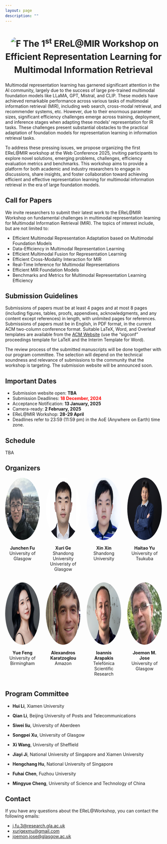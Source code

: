 ```yaml
---
layout: page
description: ""
---
```


<!-- ## <a name='Overview' style="color: inherit; text-decoration: none; text-align: center;"> The 1<sup>st</sup> EReL@MIR Workshop on Efficient Representation Learning for Multimodal Information Retrieval</a>  -->
<h1 style="text-align: center; font-size: 28px; color: inherit; line-height: 1.5;">
    <span style="display: inline-flex; align-items: center; white-space: nowrap;">
        <img src="https://erel-mir.github.io/img/logo.ico" alt="EReL Logo"
             style="width: 32px; height: 32px; border-radius: 50%; margin-left: 8px;">
    </span>
    The 1<sup>st</sup> EReL@MIR Workshop on Efficient Representation Learning for Multimodal Information Retrieval
</h1>





Multimodal representation learning has garnered significant attention in the AI community, largely due to the success of large pre-trained multimodal foundation models like LLaMA, GPT, Mistral, and CLIP. These models have achieved remarkable performance across various tasks of multimodal information retrieval (MIR), including web search, cross-modal retrieval, and recommender systems, etc. However, due to their enormous parameter sizes, significant efficiency challenges emerge across training, deployment, and inference stages when adapting these models' representation for IR tasks. These challenges present substantial obstacles to the practical adaptation of foundation models for representation learning in information retrieval tasks.

To address these pressing issues, we propose organizing the first EReL@MIR workshop at the Web Conference 2025, inviting participants to explore novel solutions, emerging problems, challenges, efficiency evaluation metrics and benchmarks. This workshop aims to provide a platform for both academic and industry researchers to engage in discussions, share insights, and foster collaboration toward achieving efficient and effective representation learning for multimodal information retrieval in the era of large foundation models. 

## <a name='Call for Papers' style="color: inherit; text-decoration: none;text-align: center;"> Call for Papers </a> 
We invite researchers to submit their latest work to the EReL@MIR Workshop on fundamental challenges in multimodal representation learning for Multimodal Information Retrieval (MIR). The topics of interest include, but are not limited to:
- Efficient Multimodal Representation Adaptation based on Multimodal Foundation Models
- Data-Efficiency in Multimodal Representation Learning
- Efficient Multimodal Fusion for Representation Learning
- Efficient Cross-Modality Interaction for MIR
- Real-Time Inference for Multimodal Representations
- Efficient MIR Foundation Models
- Benchmarks and Metrics for Multimodal Representation Learning Efficiency

## Submission Guidelines
Submissions of papers must be at least 4 pages and at most 8 pages (including figures, tables, proofs, appendixes, acknowledgments, and any content except references) in length, with unlimited pages for references. Submissions of papers must be in English, in PDF format, in the current ACM two-column conference format. Suitable LaTeX, Word, and Overleaf templates are available from the [ACM Website](https://www.acm.org/publications/proceedings-template) (use the “sigconf” proceedings template for LaTeX and the Interim Template for Word).

<!-- All submissions of papers must be original and have not been published or accepted elsewhere or simultaneously submitted to another journal or conference.-->
 The review process of the submitted manuscripts will be done together with our program committee. The selection will depend on the technical soundness and relevance of submissions to the community that the workshop is targeting. The submission website will be announced soon.

<!-- At least one author of each accepted paper must attend the workshop on-site and present their work. Submissions must be anonymous and should be submitted electronically via EasyChair: <https://easychair.org/conferences/?conf=r3agsigirap2024>. -->


## <a name='Important Dates' style="color: inherit; text-decoration: none; text-align: center;"> Important Dates </a>
- Submission website open: **TBA**<br/>
- Submission Deadlines: <span style="color:red;">**18 December, 2024**</span><br/>
- Acceptance Notification: **13 January, 2025**<br/>
- Camera-ready: **2 February, 2025**<br/>
- EReL@MIR Workshop: **28-29 April**<br/>
- Deadlines refer to 23:59 (11:59 pm) in the AoE (Anywhere on Earth) time zone.

## <a name='Schedule' style="color: inherit; text-decoration: none; text-align: center;"> Schedule </a>
TBA


## <a name='Organizers' style="color: inherit; text-decoration: none;"> Organizers </a>

<div style="display: flex; flex-wrap: wrap; gap: 20px; justify-content: start;">

  <!-- 第一行 (5 人) -->
  <div style="flex: 1 1 calc(25% - 20px); text-align: center;">
    <a href="https://gair-lab.github.io/members/2023junchen-fu.html" target="_blank" style="text-decoration: none; color: inherit;">
      <img src="img/organizers/junchen-fu.jpg" alt="Junchen Fu" style="border-radius: 50%; width: 200px; height: 200px;">
      <p><b>Junchen Fu</b><br>University of Glasgow</p>
    </a>
  </div>
  
  <div style="flex: 1 1 calc(25% - 20px); text-align: center;">
    <a href="https://xurige1995.github.io/" target="_blank" style="text-decoration: none; color: inherit;">
      <img src="img/organizers/gexuri2.png" alt="Xuri Ge" style="border-radius: 50%; width: 200px; height: 200px;">
      <p><b>Xuri Ge</b><br>Shandong University<br>Univeristy of Glasgow</p>
    </a>
  </div>
  
  <div style="flex: 1 1 calc(25% - 20px); text-align: center;">
    <a href="https://xinxin-me.github.io/" target="_blank" style="text-decoration: none; color: inherit;">
      <img src="img/organizers/xinxin.png" alt="Xin Xin" style="border-radius: 50%; width: 200px; height: 200px;">
      <p><b>Xin Xin</b><br>Shandong University</p>
    </a>
  </div>
  
  <div style="flex: 1 1 calc(25% - 20px); text-align: center;">
    <a href="https://ii-research-yu.github.io/" target="_blank" style="text-decoration: none; color: inherit;">
      <img src="img/organizers/haitao-yu.png" alt="Haitao Yu" style="border-radius: 50%; width: 200px; height: 200px;">
      <p><b>Haitao Yu</b><br>University of Tsukuba</p>
    </a>
  </div>
  
  <div style="flex: 1 1 calc(25% - 20px); text-align: center;">
    <a href="https://fengyue-leah.github.io/" target="_blank" style="text-decoration: none; color: inherit;">
      <img src="img/organizers/fengyue.jpg" alt="Yue Feng" style="border-radius: 50%; width: 200px; height: 200px;">
      <p><b>Yue Feng</b><br>University of Birmingham</p>
    </a>
  </div>

  <!-- 第二行 (3 人) -->
  <div style="flex: 1 1 calc(25% - 20px); text-align: center;">
    <a href="https://alexiskz.wordpress.com/" target="_blank" style="text-decoration: none; color: inherit;">
      <img src="img/organizers/alex.png" alt="Alexandros Karatzoglou" style="border-radius: 50%; width: 200px; height: 200px;">
      <p><b>Alexandros Karatzoglou</b><br>Amazon</p>
    </a>
  </div>
  
  <div style="flex: 1 1 calc(25% - 20px); text-align: center;">
    <a href="https://iarapakis.github.io/" target="_blank" style="text-decoration: none; color: inherit;">
      <img src="img/organizers/ioannis.png" alt="Ioannis Arapakis" style="border-radius: 50%; width: 200px; height: 200px;">
      <p><b>Ioannis Arapakis</b><br>Telefónica Scientific Research</p>
    </a>
  </div>
  
  <div style="flex: 1 1 calc(25% - 20px); text-align: center;">
    <a href="https://www.dcs.gla.ac.uk/~jj/" target="_blank" style="text-decoration: none; color: inherit;">
      <img src="img/organizers/joemon.png" alt="Joemon M. Jose" style="border-radius: 50%; width: 200px; height: 200px;">
      <p><b>Joemon M. Jose</b><br>University of Glasgow</p>
    </a>
  </div>

</div>





<!-- ## <a name='Organizers' style="color: inherit; text-decoration: none;"> Organizers </a>
- **Junchen Fu**, University of Glasgow, j.fu.3@research.gla.ac.uk

- **Xuri Ge**, Shandong University, xurigexmu@gmail.com

- **Xin Xin**, Shandong University, xinxin@sdu.edu.cn

- **Haitao Yu**, University of Tsukuba, yuhaitao@slis.tsukuba.ac.jp

- **Yue Feng**, University of Birmingham, y.feng.6@bham.ac.uk

- **Alexandros Karatzoglou**, Amazon, alexandros.karatzoglou@gmail.com

- **Ioannis Arapakis**, Telefónica Scientific Research, arapakis.ioannis@gmail.com

- **Joemon M. Jose**, University of Glasgow, joemon.jose@glasgow.ac.uk -->



## <a name='Program Committee' style="color: inherit; text-decoration: none;"> Program Committee</a>
- **Hui Li**, Xiamen University

- **Qian Li**, Beijing University of Posts and Telecommunications

- **Siwei liu**, University of Aberdeen

- **Songpei Xu**, University of Glasgow

- **Xi Wang**, University of Sheffield

- **Jiayi Ji**, National University of Singapore and Xiamen University

- **Hengchang Hu**, National University of Singapore

- **Fuhai Chen**, Fuzhou University

- **Mingyue Cheng**, University of Science and Technology of China

## <a name='Contact' style="color: inherit; text-decoration: none;"> Contact</a>
If you have any questions about the EReL@Workshop, you can contact the following emails:
<ul>
  <li>
    <a href="mailto:j.fu.3@research.gla.ac.uk">j.fu.3@research.gla.ac.uk</a>
  </li>
  <li>
    <a href="mailto:xurigexmu@gmail.com">xurigexmu@gmail.com</a>
  </li>
  <li>
    <a href="mailto:joemon.jose@glasgow.ac.uk">joemon.jose@glasgow.ac.uk</a>
  </li>
</ul>


